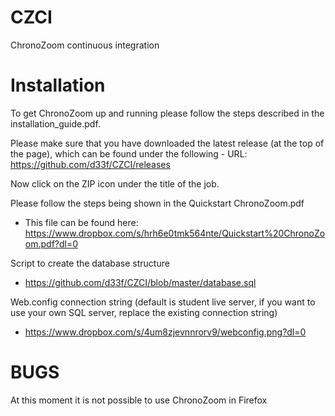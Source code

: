 # CZCI
ChronoZoom continuous integration  

# Installation
To get ChronoZoom up and running please follow the steps described in the installation_guide.pdf.

Please make sure that you have downloaded the latest release (at the top of the page), which can be found under the following - URL: https://github.com/d33f/CZCI/releases

Now click on the ZIP icon under the title of the job.

Please follow the steps being shown in the Quickstart ChronoZoom.pdf
- This file can be found here: https://www.dropbox.com/s/hrh6e0tmk564nte/Quickstart%20ChronoZoom.pdf?dl=0

Script to create the database structure
- https://github.com/d33f/CZCI/blob/master/database.sql

Web.config connection string (default is student live server, if you want to use your own SQL server, replace the existing connection string)

- https://www.dropbox.com/s/4um8zjevnnrorv9/webconfig.png?dl=0

# BUGS
At this moment it is not possible to use ChronoZoom in Firefox
